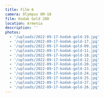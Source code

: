 ```yaml
---
title: Film 6
camera: Olympus OM-10
film: Kodak Gold 200
location: Armenia
description: ''
photos:
  - '/uploads/2022-09-17-kodak-gold-19.jpg'
  - '/uploads/2022-09-17-kodak-gold-17.jpg'
  - '/uploads/2022-09-17-kodak-gold-09.jpg'
  - '/uploads/2022-09-17-kodak-gold-11.jpg'
  - '/uploads/2022-09-17-kodak-gold-18.jpg'
  - '/uploads/2022-09-17-kodak-gold-12.jpg'
  - '/uploads/2022-09-17-kodak-gold-20.jpg'
  - '/uploads/2022-09-17-kodak-gold-23.jpg'
  - '/uploads/2022-09-17-kodak-gold-24.jpg'
  - '/uploads/2022-09-17-kodak-gold-25.jpg'
  - '/uploads/2022-09-17-kodak-gold-27.jpg'
  - '/uploads/2022-09-17-kodak-gold-26.jpg'
---
```

